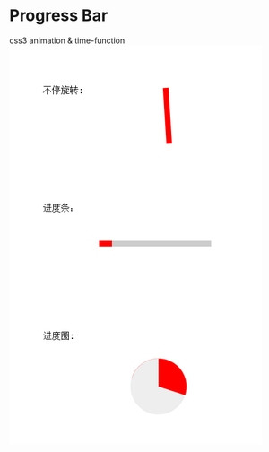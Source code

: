 # Progress Bar
css3 animation & time-function
![](https://github.com/yxfanxiao/myFrontEndDemo/raw/master/progressbar/screenshot.png)
